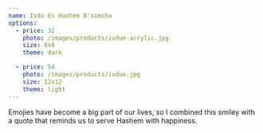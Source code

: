 ```yaml
---
name: Ivdu Es Hashem B'simcha
options:
  - price: 32
    photo: /images/products/ivdue-acrylic.jpg
    size: 8x8
    theme: dark

  - price: 54
    photo: /images/products/ivdue.jpg
    size: 12x12
    theme: light
---
```


Emojies have become a big part of our lives, so I combined this smiley with a quote that reminds us to serve Hashem with happiness.